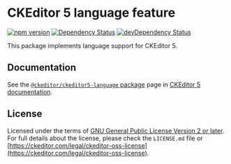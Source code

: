 CKEditor 5 language feature
========================================

[![npm version](https://badge.fury.io/js/%40ckeditor%2Fckeditor5-language.svg)](https://www.npmjs.com/package/@ckeditor/ckeditor5-language)
[![Dependency Status](https://david-dm.org/ckeditor/ckeditor5-language/status.svg)](https://david-dm.org/ckeditor/ckeditor5-language)
[![devDependency Status](https://david-dm.org/ckeditor/ckeditor5-language/dev-status.svg)](https://david-dm.org/ckeditor/ckeditor5-language?type=dev)

This package implements language support for CKEditor 5.

## Documentation

See the [`@ckeditor/ckeditor5-language` package](https://ckeditor.com/docs/ckeditor5/latest/api/language.html) page in [CKEditor 5 documentation](https://ckeditor.com/docs/ckeditor5/latest/).

## License

Licensed under the terms of [GNU General Public License Version 2 or later](http://www.gnu.org/licenses/gpl.html). For full details about the license, please check the `LICENSE.md` file or [https://ckeditor.com/legal/ckeditor-oss-license](https://ckeditor.com/legal/ckeditor-oss-license).
